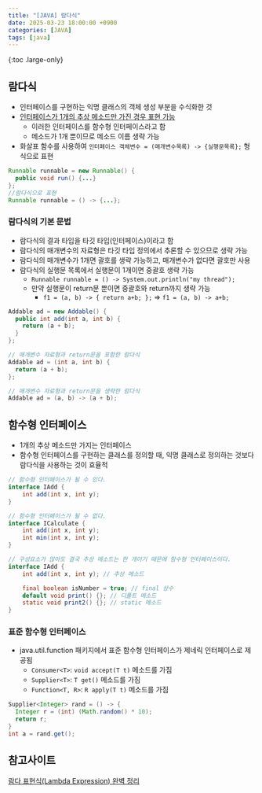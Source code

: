 ```yaml
---
title: "[JAVA] 람다식"
date: 2025-03-23 18:00:00 +0900
categories: [JAVA]
tags: [java]
---
```


{:toc .large-only}

## 람다식

- 인터페이스를 구현하는 익명 클래스의 객체 생성 부분을 수식화한 것
- <u>인터페이스가 1개의 추상 메소드만 가진 경우 표현 가능</u>
  - 이러한 인터페이스를 함수형 인터페이스라고 함
  - 메소드가 1개 뿐이므로 메소드 이름 생략 가능
- 화살표 함수를 사용하여 `인터페이스 객체변수 = (매개변수목록) -> {실행문목록};` 형식으로 표현

```java
Runnable runnable = new Runnable() {
  public void run() {...}
};
//람다식으로 표현
Runnable runnable = () -> {...};
```

### 람다식의 기본 문법

- 람다식의 결과 타입을 타깃 타입(인터페이스)이라고 함
- 람다식의 매개변수의 자료형은 타깃 타입 정의에서 추론할 수 있으므로 생략 가능
- 람다식의 매개변수가 1개면 괄호를 생략 가능하고, 매개변수가 없다면 괄호만 사용
- 람다식의 실행문 목록에서 실행문이 1개이면 중괄호 생략 가능
  - `Runnable runnable = () -> System.out.println("my thread");`
  - 만약 실행문이 return문 뿐이면 중괄호와 return까지 생략 가능
    - `f1 = (a, b) -> { return a+b; };` => `f1 = (a, b) -> a+b;`

```java
Addable ad = new Addable() {
  public int add(int a, int b) {
    return (a + b);
  }
};

// 매개변수 자료형과 return문을 포함한 람다식
Addable ad = (int a, int b) {
  return (a + b);
};

// 매개변수 자료형과 return문을 생략한 람다식
Addable ad = (a, b) -> (a + b);
```

## 함수형 인터페이스

- 1개의 추상 메소드만 가지는 인터페이스
- 함수형 인터페이스를 구현하는 클래스를 정의할 때, 익명 클래스로 정의하는 것보다 람다식을 사용하는 것이 효율적

```java
// 함수형 인터페이스가 될 수 있다.
interface IAdd {
    int add(int x, int y);
}

// 함수형 인터페이스가 될 수 없다.
interface ICalculate {
    int add(int x, int y);
    int min(int x, int y);
}

// 구성요소가 많아도 결국 추상 메소드는 한 개이기 때문에 함수형 인터페이스이다.
interface IAdd {
    int add(int x, int y); // 추상 메소드

    final boolean isNumber = true; // final 상수
    default void print() {}; // 디폴트 메소드
    static void print2() {}; // static 메소드
}
```

### 표준 함수형 인터페이스

- java.util.function 패키지에서 표준 함수형 인터페이스가 제네릭 인터페이스로 제공됨
  - `Consumer<T>`: `void accept(T t)` 메소드를 가짐
  - `Supplier<T>`: `T get()` 메소드를 가짐
  - `Function<T, R>`: `R apply(T t)` 메소드를 가짐

```java
Supplier<Integer> rand = () -> {
  Integer r = (int) (Math.random() * 10);
  return r;
}
int a = rand.get();
```

## 참고사이트

[람다 표현식(Lambda Expression) 완벽 정리](https://inpa.tistory.com/entry/%E2%98%95-Lambda-Expression)

